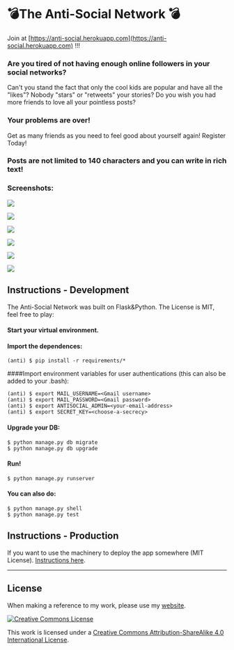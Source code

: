 #  💣The Anti-Social Network 💣

Join at [https://anti-social.herokuapp.com](https://anti-social.herokuapp.com) !!!

### Are you tired of not having enough online followers in your social networks?

Can't you stand the fact that only the cool kids are popular and have all the "likes"? Nobody "stars" or "retweets" your stories? Do you wish you had more friends to love all your pointless posts?

### Your problems are over!

Get as many friends as you need to feel good about yourself again! Register Today!


### Posts are not limited to 140 characters and you can write in rich text!


### Screenshots:

![](http://i.imgur.com/aWITmEH.png)

![](http://i.imgur.com/fRnw4Ok.png)

![](http://i.imgur.com/N9e8kTB.png)

![](http://i.imgur.com/M9WeNOs.png)

![](http://i.imgur.com/GM6WNIK.png)

![](http://i.imgur.com/8ugLkBq.png)





## Instructions - Development

The Anti-Social Network was built on Flask&Python. The License is MIT, feel free to play:


#### Start your virtual environment.

#### Import the dependences:

```
(anti) $ pip install -r requirements/*
```

####Import environment variables for user authentications (this can also be added to your .bash):

```
(anti) $ export MAIL_USERNAME=<Gmail username>
(anti) $ export MAIL_PASSWORD=<Gmail password>
(anti) $ export ANTISOCIAL_ADMIN=<your-email-address>
(anti) $ export SECRET_KEY=<choose-a-secrecy>
```


#### Upgrade your DB:

```
$ python manage.py db migrate
$ python manage.py db upgrade
```

#### Run!

```
$ python manage.py runserver
```

#### You can also do:

```
$ python manage.py shell
$ python manage.py test
```




## Instructions - Production

If you want to use the machinery to deploy the app somewhere (MIT License).
[Instructions here](https://coderwall.com/p/pstm1w?i=2&p=1&q=author%3Abt3gl&t%5B%5D=bt3gl).



----


## License

When making a reference to my work, please use my [website](http://bt3gl.github.io/index.html).

<a rel="license" href="http://creativecommons.org/licenses/by-sa/4.0/"><img alt="Creative Commons License" style="border-width:0" src="http://i.creativecommons.org/l/by-sa/4.0/88x31.png" /></a><br />

This work is licensed under a [Creative Commons Attribution-ShareAlike 4.0 International License](http://creativecommons.org/licenses/by-sa/4.0/).
